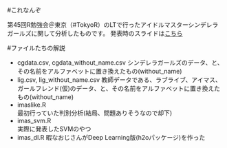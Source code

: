 #これなんぞ

第45回R勉強会＠東京（#TokyoR）のLTで行ったアイドルマスターシンデレラガールズに関して分析したものです。
発表時のスライドは[こちら](http://www.slideshare.net/k_mori/tokyor-45)


#ファイルたちの解説
* cgdata.csv, cgdata_without_name.csv
シンデレラガールズのデータ、と、その名前をアルファベットに置き換えたもの(without_name)
* lig.csv, lig_without_name.csv
教師データである、ラブライブ、アイマス、ガールフレンド(仮)のデータ、と、その名前をアルファベットに置き換えたもの(without_name)
* imaslike.R  
最初行っていた判別分析(結局、問題ありそうなので却下)
* imas_svm.R  
実際に発表したSVMのやつ
* imas_dl.R
暇なおじさんがDeep Learning版(h2oパッケージ)を作った

